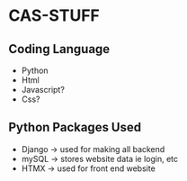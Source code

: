 # CAS-STUFF

## Coding Language 
- Python
- Html
- Javascript?
- Css?

## Python Packages Used
- Django -> used for making all backend
- mySQL -> stores website data ie login, etc
- HTMX -> used for front end website
